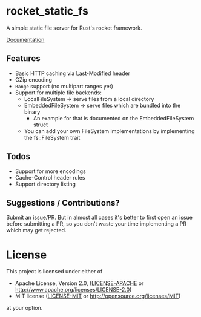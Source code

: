 # rocket_static_fs

A simple static file server for Rust's rocket framework.

[Documentation](https://docs.rs/rocket_static_fs)

## Features

- Basic HTTP caching via Last-Modified header
- GZip encoding
- `Range` support (no multipart ranges yet)
- Support for multiple file backends:
  - LocalFileSystem => serve files from a local directory
  - EmbeddedFileSystem => serve files which are bundled into the binary
    - An example for that is documented on the EmbeddedFileSystem struct
  - You can add your own FileSystem implementations by implementing the fs::FileSystem trait

## Todos

- Support for more encodings
- Cache-Control header rules
- Support directory listing

## Suggestions / Contributions?

Submit an issue/PR. But in almost all cases it's better to first open
an issue before submitting a PR, so you don't waste your time implementing
a PR which may get rejected.
 
# License

This project is licensed under either of

 * Apache License, Version 2.0, ([LICENSE-APACHE](LICENSE-APACHE) or
   http://www.apache.org/licenses/LICENSE-2.0)
 * MIT license ([LICENSE-MIT](LICENSE-MIT) or
   http://opensource.org/licenses/MIT)

at your option.

